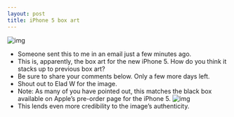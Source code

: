 ```yaml
---
layout: post
title: iPhone 5 box art
---
```

![img](http://media.idownloadblog.com/wp-content/uploads/2012/09/iPhone-5-Boxart-Final-e1347988989849.jpg)
* Someone sent this to me in an email just a few minutes ago.
* This is, apparently, the box art for the new iPhone 5. How do you think it stacks up to previous box art?
* Be sure to share your comments below. Only a few more days left.
* Shout out to Elad W for the image.
* Note: As many of you have pointed out, this matches the black box available on Apple’s pre-order page for the iPhone 5.
![img](http://media.idownloadblog.com/wp-content/uploads/2012/09/2012-iphone5-select-box.jpeg)
* This lends even more credibility to the image’s authenticity.

